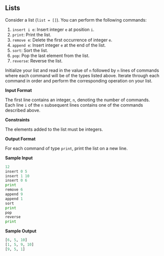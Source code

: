 ## Lists

Consider a list (`list = []`). You can perform the following commands:

1. `insert i e`: Insert integer `e` at position `i`.
2. `print`: Print the list.
3. `remove e`: Delete the first occurrence of integer `e`.
4. `append e`: Insert integer `e` at the end of the list.
5. `sort`: Sort the list.
6. `pop`: Pop the last element from the list.
7. `reverse`: Reverse the list.

Initialize your list and read in the value of `n` followed by `n` lines of commands where each command will be of the  types listed above. Iterate through each command in order and perform the corresponding operation on your list.

**Input Format**

The first line contains an integer, `n`, denoting the number of commands.
Each line `i` of the `n` subsequent lines contains one of the commands described above.

**Constraints**

The elements added to the list must be integers.

**Output Format**

For each command of type `print`, print the list on a new line.

**Sample Input**

```python
12
insert 0 5
insert 1 10
insert 0 6
print
remove 6
append 9
append 1
sort
print
pop
reverse
print
```

**Sample Output**

```python
[6, 5, 10]
[1, 5, 9, 10]
[9, 5, 1]
```
